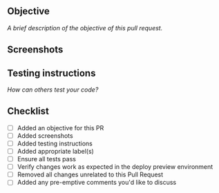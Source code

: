 ## Objective
*A brief description of the objective of this pull request.*
## Screenshots
## Testing instructions
*How can others test your code?*

## Checklist
- [ ] Added an objective for this PR
- [ ] Added screenshots
- [ ] Added testing instructions
- [ ] Added appropriate label(s)
- [ ] Ensure all tests pass
- [ ] Verify changes work as expected in the deploy preview environment
- [ ] Removed all changes unrelated to this Pull Request
- [ ] Added any pre-emptive comments you'd like to discuss
